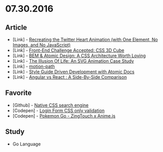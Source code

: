 # 07.30.2016

## Article

- \[Link\] - [Recreating the Twitter Heart Animation (with One Element, No Images, and No JavaScript)](https://css-tricks.com/recreating-the-twitter-heart-animation/)
- \[Link\] - [Front-End Challenge Accepted: CSS 3D Cube](https://www.smashingmagazine.com/2016/07/front-end-challenge-accepted-css-3d-cube/)
- \[Link\] - [BEM & Atomic Design: A CSS Architecture Worth Loving](https://www.lullabot.com/articles/bem-atomic-design-a-css-architecture-worth-loving)
- \[Link\] - [The Illusion Of Life: An SVG Animation Case Study](https://www.smashingmagazine.com/2016/07/an-svg-animation-case-study/)
- \[Link\] - [motion-path](https://css-tricks.com/almanac/properties/m/motion-path/)
- \[Link\] - [Style Guide Driven Development with Atomic Docs](https://css-tricks.com/style-guide-driven-development-atomic-docs/)
- \[Link\] - [Angular vs React : A Side-By-Side Comparison](http://tutorials.pluralsight.com/front-end-javascript/angular-vs-react-a-side-by-side-comparison)


## Favorite

- \[Github\] - [Native CSS search engine](https://github.com/NeXTs/Jets.js)
- \[Codepen\] - [Login Form CSS only validation ](http://codepen.io/jnowland/pen/bZowPK)
- \[Codepen\] - [Pokemon Go - ZingTouch x Anime.js](http://codepen.io/zingchart/pen/BzmdwQ)


## Study

- Go Language
